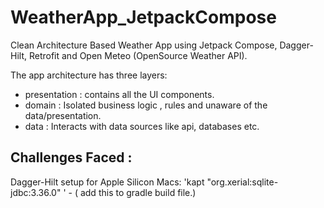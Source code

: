 # WeatherApp_JetpackCompose
Clean Architecture Based Weather App using Jetpack Compose, Dagger-Hilt, Retrofit and Open Meteo (OpenSource Weather API).

The app architecture has three layers:
- presentation : contains all the UI components.
- domain : Isolated business logic , rules and unaware of the data/presentation.
- data : Interacts with data sources like api, databases etc.

Challenges Faced :
- 

Dagger-Hilt setup for Apple Silicon Macs:
'kapt "org.xerial:sqlite-jdbc:3.36.0" ' - ( add this to gradle build file.)